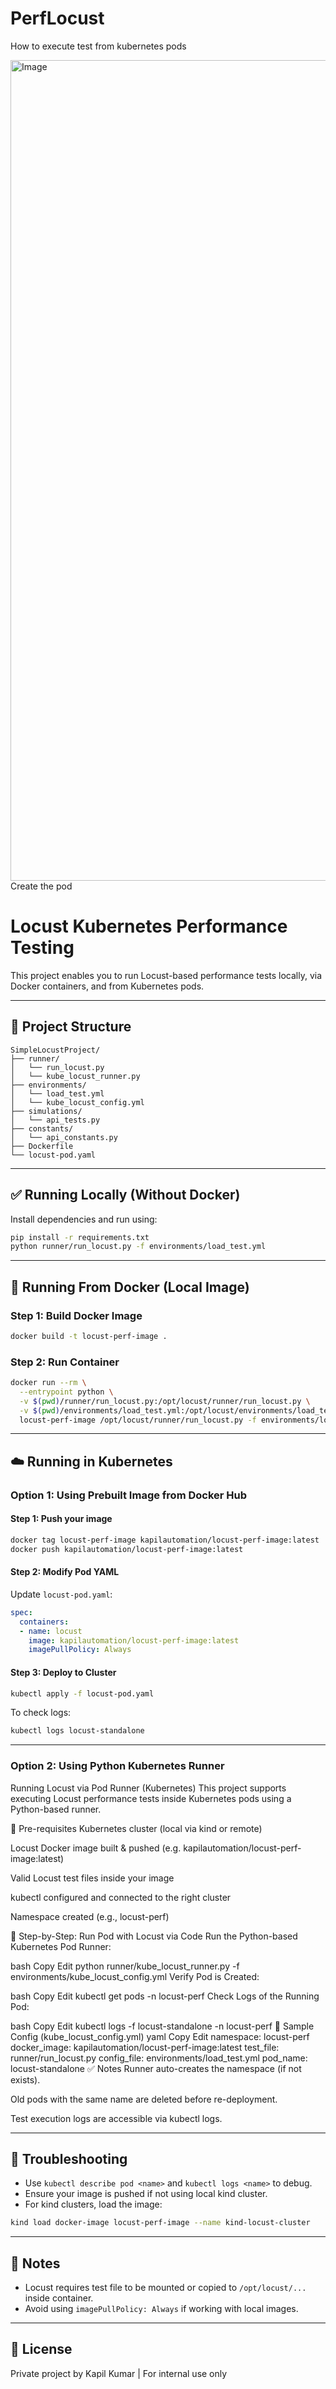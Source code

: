 # PerfLocust


How to execute test from kubernetes pods


<img width="1313" alt="Image" src="https://github.com/user-attachments/assets/4fb2f2ea-04f2-439a-bb89-3a9176d2ab16" />
Create the pod

# Locust Kubernetes Performance Testing

This project enables you to run Locust-based performance tests locally, via Docker containers, and from Kubernetes pods.

---

## 📁 Project Structure

```
SimpleLocustProject/
├── runner/
│   └── run_locust.py
│   └── kube_locust_runner.py
├── environments/
│   └── load_test.yml
│   └── kube_locust_config.yml
├── simulations/
│   └── api_tests.py
├── constants/
│   └── api_constants.py
├── Dockerfile
└── locust-pod.yaml
```

---

## ✅ Running Locally (Without Docker)

Install dependencies and run using:

```bash
pip install -r requirements.txt
python runner/run_locust.py -f environments/load_test.yml
```

---

## 🐳 Running From Docker (Local Image)

### Step 1: Build Docker Image
```bash
docker build -t locust-perf-image .
```

### Step 2: Run Container
```bash
docker run --rm \
  --entrypoint python \
  -v $(pwd)/runner/run_locust.py:/opt/locust/runner/run_locust.py \
  -v $(pwd)/environments/load_test.yml:/opt/locust/environments/load_test.yml \
  locust-perf-image /opt/locust/runner/run_locust.py -f environments/load_test.yml
```

---

## ☁️ Running in Kubernetes

### Option 1: Using Prebuilt Image from Docker Hub

#### Step 1: Push your image
```bash
docker tag locust-perf-image kapilautomation/locust-perf-image:latest
docker push kapilautomation/locust-perf-image:latest
```

#### Step 2: Modify Pod YAML
Update `locust-pod.yaml`:
```yaml
spec:
  containers:
  - name: locust
    image: kapilautomation/locust-perf-image:latest
    imagePullPolicy: Always
```

#### Step 3: Deploy to Cluster
```bash
kubectl apply -f locust-pod.yaml
```

To check logs:
```bash
kubectl logs locust-standalone
```

---

### Option 2: Using Python Kubernetes Runner

 Running Locust via Pod Runner (Kubernetes)
This project supports executing Locust performance tests inside Kubernetes pods using a Python-based runner.

📁 Pre-requisites
Kubernetes cluster (local via kind or remote)

Locust Docker image built & pushed (e.g. kapilautomation/locust-perf-image:latest)

Valid Locust test files inside your image

kubectl configured and connected to the right cluster

Namespace created (e.g., locust-perf)

🧪 Step-by-Step: Run Pod with Locust via Code
Run the Python-based Kubernetes Pod Runner:

bash
Copy
Edit
python runner/kube_locust_runner.py -f environments/kube_locust_config.yml
Verify Pod is Created:

bash
Copy
Edit
kubectl get pods -n locust-perf
Check Logs of the Running Pod:

bash
Copy
Edit
kubectl logs -f locust-standalone -n locust-perf
📄 Sample Config (kube_locust_config.yml)
yaml
Copy
Edit
namespace: locust-perf
docker_image: kapilautomation/locust-perf-image:latest
test_file: runner/run_locust.py
config_file: environments/load_test.yml
pod_name: locust-standalone
✅ Notes
Runner auto-creates the namespace (if not exists).

Old pods with the same name are deleted before re-deployment.

Test execution logs are accessible via kubectl logs.

---

## 🔧 Troubleshooting
- Use `kubectl describe pod <name>` and `kubectl logs <name>` to debug.
- Ensure your image is pushed if not using local kind cluster.
- For kind clusters, load the image:
```bash
kind load docker-image locust-perf-image --name kind-locust-cluster
```

---

## 📌 Notes
- Locust requires test file to be mounted or copied to `/opt/locust/...` inside container.
- Avoid using `imagePullPolicy: Always` if working with local images.

---

## 📜 License
Private project by Kapil Kumar | For internal use only

